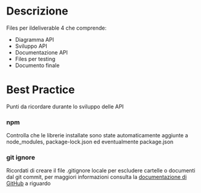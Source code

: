 # Descrizione
Files per ildeliverable 4 che comprende:
* Diagramma API
* Sviluppo API
* Documentazione API
* Files per testing
* Documento finale

# Best Practice

Punti da ricordare durante lo sviluppo delle API

### npm
Controlla che le librerie installate sono state automaticamente aggiunte a node_modules, package-lock.json ed eventualmente package.json

### git ignore
Ricordati di creare il file .gitignore locale per escludere cartelle o documenti dal git commit, per maggiori informazioni consulta la [documentazione di GitHub](https://git-scm.com/docs/gitignore) a riguardo
